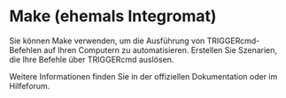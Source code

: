 # Make (ehemals Integromat)

Sie können Make verwenden, um die Ausführung von TRIGGERcmd-Befehlen auf Ihren Computern zu automatisieren. Erstellen Sie Szenarien, die Ihre Befehle über TRIGGERcmd auslösen.

Weitere Informationen finden Sie in der offiziellen Dokumentation oder im Hilfeforum.
